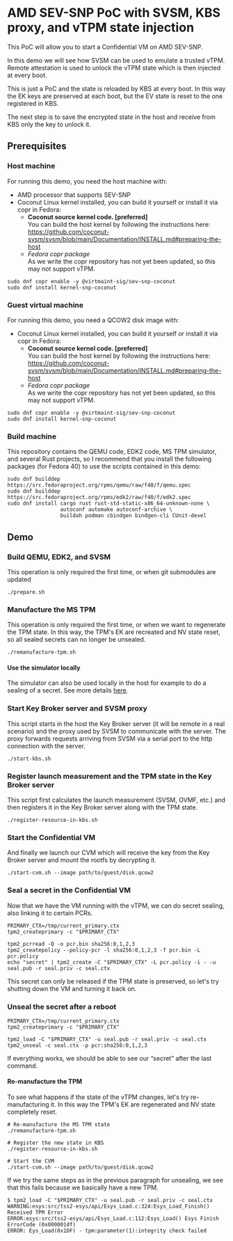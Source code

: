 # AMD SEV-SNP PoC with SVSM, KBS proxy, and vTPM state injection

This PoC will allow you to start a Confidential VM on AMD SEV-SNP.

In this demo we will see how SVSM can be used to emulate a trusted vTPM.
Remote attestation is used to unlock the vTPM state which is then injected at
every boot.

This is just a PoC and the state is reloaded by KBS at every boot. In this way
the EK keys are preserved at each boot, but the EV state is reset to the one
registered in KBS.

The next step is to save the encrypted state in the host and receive from KBS
only the key to unlock it.

## Prerequisites

### Host machine

For running this demo, you need the host machine with:
- AMD processor that supports SEV-SNP
- Coconut Linux kernel installed, you can build it yourself or install it
  via copr in Fedora:
  - **Coconut source kernel code. [preferred]**  
    You can build the host kernel by following the instructions here:
    https://github.com/coconut-svsm/svsm/blob/main/Documentation/INSTALL.md#preparing-the-host
  - *Fedora copr package*  
    As we write the copr repository has not yet been updated, so this may not support vTPM.
```shell
sudo dnf copr enable -y @virtmaint-sig/sev-snp-coconut
sudo dnf install kernel-snp-coconut
```

### Guest virtual machine

For running this demo, you need a QCOW2 disk image with:
- Coconut Linux kernel installed, you can build it yourself or install it
  via copr in Fedora:
  - **Coconut source kernel code. [preferred]**  
    You can build the host kernel by following the instructions here:
    https://github.com/coconut-svsm/svsm/blob/main/Documentation/INSTALL.md#preparing-the-host
  - *Fedora copr package*  
    As we write the copr repository has not yet been updated, so this may not support vTPM.
```shell
sudo dnf copr enable -y @virtmaint-sig/sev-snp-coconut
sudo dnf install kernel-snp-coconut
```

### Build machine

This repository contains the QEMU code, EDK2 code, MS TPM simulator, and several
Rust projects, so I recommend that you install the following packages
(for Fedora 40) to use the scripts contained in this demo:

```
sudo dnf builddep https://src.fedoraproject.org/rpms/qemu/raw/f40/f/qemu.spec
sudo dnf builddep https://src.fedoraproject.org/rpms/edk2/raw/f40/f/edk2.spec
sudo dnf install cargo rust rust-std-static-x86_64-unknown-none \
                 autoconf automake autoconf-archive \
                 buildah podman cbindgen bindgen-cli CUnit-devel
```

## Demo

### Build QEMU, EDK2, and SVSM

This operation is only required the first time, or when git submodules are updated

```shell
./prepare.sh
```

### Manufacture the MS TPM

This operation is only required the first time, or when we want to regenerate
the TPM state.
In this way, the TPM's EK are recreated and NV state reset, so all sealed
secrets can no longer be unsealed.

```shell
./remanufacture-tpm.sh
```

#### Use the simulator locally
The simulator can also be used locally in the host for example to do a
sealing of a secret. See more details [here](https://github.com/stefano-garzarella/ms-tpm-containerized-build/tree/5deed9b66ac234af4924a3af9142a2445a27ed07?tab=readme-ov-file#tpm2-tools-and-tpm2-abrmd).

### Start Key Broker server and SVSM proxy

This script starts in the host the Key Broker server (it will be remote in a
real scenario) and the proxy used by SVSM to communicate with the server.
The proxy forwards requests arriving from SVSM via a serial port to the http
connection with the server.

```shell
./start-kbs.sh
```

### Register launch measurement and the TPM state in the Key Broker server

This script first calculates the launch measurement (SVSM, OVMF, etc.) and then
registers it in the Key Broker server along with the TPM state.

```shell
./register-resource-in-kbs.sh
```

### Start the Confidential VM

And finally we launch our CVM which will receive the key from the Key Broker
server and mount the rootfs by decrypting it.

```shell
./start-cvm.sh --image path/to/guest/disk.qcow2
```

### Seal a secret in the Confidential VM
Now that we have the VM running with the vTPM, we can do secret sealing, also
linking it to certain PCRs.

```
PRIMARY_CTX=/tmp/current_primary.ctx
tpm2_createprimary -c "$PRIMARY_CTX"

tpm2_pcrread -Q -o pcr.bin sha256:0,1,2,3
tpm2_createpolicy --policy-pcr -l sha256:0,1,2,3 -f pcr.bin -L pcr.policy
echo "secret" | tpm2_create -C "$PRIMARY_CTX" -L pcr.policy -i - -u seal.pub -r seal.priv -c seal.ctx
```

This secret can only be released if the TPM state is preserved, so let's try
shutting down the VM and turning it back on.

### Unseal the secret after a reboot

```
PRIMARY_CTX=/tmp/current_primary.ctx
tpm2_createprimary -c "$PRIMARY_CTX"

tpm2_load -C "$PRIMARY_CTX" -u seal.pub -r seal.priv -c seal.ctx 
tpm2_unseal -c seal.ctx -p pcr:sha256:0,1,2,3
```

If everything works, we should be able to see our “secret” after the last
command.

#### Re-manufacture the TPM

To see what happens if the state of the vTPM changes, let's try
re-manufacturing it. In this way the TPM's EK are regenerated and NV state
completely reset.

```
# Re-manufacture the MS TPM state
./remanufacture-tpm.sh

# Register the new state in KBS
./register-resource-in-kbs.sh

# Start the CVM
./start-cvm.sh --image path/to/guest/disk.qcow2
```

If we try the same steps as in the previous paragraph for unsealing, we see
that this fails because we basically have a new TPM.

```
$ tpm2_load -C "$PRIMARY_CTX" -u seal.pub -r seal.priv -c seal.ctx
WARNING:esys:src/tss2-esys/api/Esys_Load.c:324:Esys_Load_Finish() Received TPM Error 
ERROR:esys:src/tss2-esys/api/Esys_Load.c:112:Esys_Load() Esys Finish ErrorCode (0x000001df) 
ERROR: Eys_Load(0x1DF) - tpm:parameter(1):integrity check failed
```

